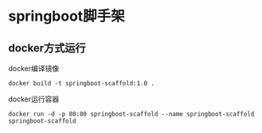 # springboot脚手架

## docker方式运行
docker编译镜像
```
docker build -t springboot-scaffold:1.0 .
```
docker运行容器
```
docker run -d -p 80:80 springboot-scaffold --name springboot-scaffold springboot-scaffold 
```
